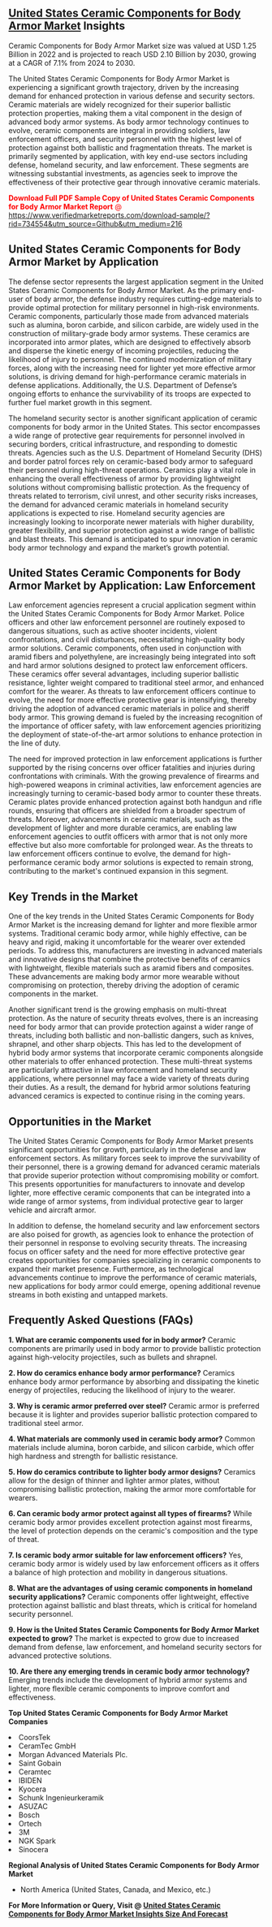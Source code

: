 <h2><a href="https://www.verifiedmarketreports.com/download-sample/?rid=734554&amp;utm_source=Github&amp;utm_medium=216" target="_blank">United States Ceramic Components for Body Armor Market</a> Insights</h2><p>Ceramic Components for Body Armor Market size was valued at USD 1.25 Billion in 2022 and is projected to reach USD 2.10 Billion by 2030, growing at a CAGR of 7.1% from 2024 to 2030.</p><p><p>The United States Ceramic Components for Body Armor Market is experiencing a significant growth trajectory, driven by the increasing demand for enhanced protection in various defense and security sectors. Ceramic materials are widely recognized for their superior ballistic protection properties, making them a vital component in the design of advanced body armor systems. As body armor technology continues to evolve, ceramic components are integral in providing soldiers, law enforcement officers, and security personnel with the highest level of protection against both ballistic and fragmentation threats. The market is primarily segmented by application, with key end-use sectors including defense, homeland security, and law enforcement. These segments are witnessing substantial investments, as agencies seek to improve the effectiveness of their protective gear through innovative ceramic materials.<p><span class=""><span style="color: #ff0000;"><strong>Download Full PDF Sample Copy of United States Ceramic Components for Body Armor Market Report</strong> @ </span><a href="https://www.verifiedmarketreports.com/download-sample/?rid=734554&amp;utm_source=Github&amp;utm_medium=216" target="_blank">https://www.verifiedmarketreports.com/download-sample/?rid=734554&amp;utm_source=Github&amp;utm_medium=216</a></span></p></p><h2>United States Ceramic Components for Body Armor Market by Application</h2><p>The defense sector represents the largest application segment in the United States Ceramic Components for Body Armor Market. As the primary end-user of body armor, the defense industry requires cutting-edge materials to provide optimal protection for military personnel in high-risk environments. Ceramic components, particularly those made from advanced materials such as alumina, boron carbide, and silicon carbide, are widely used in the construction of military-grade body armor systems. These ceramics are incorporated into armor plates, which are designed to effectively absorb and disperse the kinetic energy of incoming projectiles, reducing the likelihood of injury to personnel. The continued modernization of military forces, along with the increasing need for lighter yet more effective armor solutions, is driving demand for high-performance ceramic materials in defense applications. Additionally, the U.S. Department of Defense’s ongoing efforts to enhance the survivability of its troops are expected to further fuel market growth in this segment.<p>The homeland security sector is another significant application of ceramic components for body armor in the United States. This sector encompasses a wide range of protective gear requirements for personnel involved in securing borders, critical infrastructure, and responding to domestic threats. Agencies such as the U.S. Department of Homeland Security (DHS) and border patrol forces rely on ceramic-based body armor to safeguard their personnel during high-threat operations. Ceramics play a vital role in enhancing the overall effectiveness of armor by providing lightweight solutions without compromising ballistic protection. As the frequency of threats related to terrorism, civil unrest, and other security risks increases, the demand for advanced ceramic materials in homeland security applications is expected to rise. Homeland security agencies are increasingly looking to incorporate newer materials with higher durability, greater flexibility, and superior protection against a wide range of ballistic and blast threats. This demand is anticipated to spur innovation in ceramic body armor technology and expand the market’s growth potential.<h2>United States Ceramic Components for Body Armor Market by Application: Law Enforcement</h2><p>Law enforcement agencies represent a crucial application segment within the United States Ceramic Components for Body Armor Market. Police officers and other law enforcement personnel are routinely exposed to dangerous situations, such as active shooter incidents, violent confrontations, and civil disturbances, necessitating high-quality body armor solutions. Ceramic components, often used in conjunction with aramid fibers and polyethylene, are increasingly being integrated into soft and hard armor solutions designed to protect law enforcement officers. These ceramics offer several advantages, including superior ballistic resistance, lighter weight compared to traditional steel armor, and enhanced comfort for the wearer. As threats to law enforcement officers continue to evolve, the need for more effective protective gear is intensifying, thereby driving the adoption of advanced ceramic materials in police and sheriff body armor. This growing demand is fueled by the increasing recognition of the importance of officer safety, with law enforcement agencies prioritizing the deployment of state-of-the-art armor solutions to enhance protection in the line of duty.<p>The need for improved protection in law enforcement applications is further supported by the rising concerns over officer fatalities and injuries during confrontations with criminals. With the growing prevalence of firearms and high-powered weapons in criminal activities, law enforcement agencies are increasingly turning to ceramic-based body armor to counter these threats. Ceramic plates provide enhanced protection against both handgun and rifle rounds, ensuring that officers are shielded from a broader spectrum of threats. Moreover, advancements in ceramic materials, such as the development of lighter and more durable ceramics, are enabling law enforcement agencies to outfit officers with armor that is not only more effective but also more comfortable for prolonged wear. As the threats to law enforcement officers continue to evolve, the demand for high-performance ceramic body armor solutions is expected to remain strong, contributing to the market's continued expansion in this segment.<h2>Key Trends in the Market</h2><p>One of the key trends in the United States Ceramic Components for Body Armor Market is the increasing demand for lighter and more flexible armor systems. Traditional ceramic body armor, while highly effective, can be heavy and rigid, making it uncomfortable for the wearer over extended periods. To address this, manufacturers are investing in advanced materials and innovative designs that combine the protective benefits of ceramics with lightweight, flexible materials such as aramid fibers and composites. These advancements are making body armor more wearable without compromising on protection, thereby driving the adoption of ceramic components in the market.<p>Another significant trend is the growing emphasis on multi-threat protection. As the nature of security threats evolves, there is an increasing need for body armor that can provide protection against a wider range of threats, including both ballistic and non-ballistic dangers, such as knives, shrapnel, and other sharp objects. This has led to the development of hybrid body armor systems that incorporate ceramic components alongside other materials to offer enhanced protection. These multi-threat systems are particularly attractive in law enforcement and homeland security applications, where personnel may face a wide variety of threats during their duties. As a result, the demand for hybrid armor solutions featuring advanced ceramics is expected to continue rising in the coming years.<h2>Opportunities in the Market</h2><p>The United States Ceramic Components for Body Armor Market presents significant opportunities for growth, particularly in the defense and law enforcement sectors. As military forces seek to improve the survivability of their personnel, there is a growing demand for advanced ceramic materials that provide superior protection without compromising mobility or comfort. This presents opportunities for manufacturers to innovate and develop lighter, more effective ceramic components that can be integrated into a wide range of armor systems, from individual protective gear to larger vehicle and aircraft armor.<p>In addition to defense, the homeland security and law enforcement sectors are also poised for growth, as agencies look to enhance the protection of their personnel in response to evolving security threats. The increasing focus on officer safety and the need for more effective protective gear creates opportunities for companies specializing in ceramic components to expand their market presence. Furthermore, as technological advancements continue to improve the performance of ceramic materials, new applications for body armor could emerge, opening additional revenue streams in both existing and untapped markets.<h2>Frequently Asked Questions (FAQs)</h2><p><strong>1. What are ceramic components used for in body armor?</strong> Ceramic components are primarily used in body armor to provide ballistic protection against high-velocity projectiles, such as bullets and shrapnel.</p><p><strong>2. How do ceramics enhance body armor performance?</strong> Ceramics enhance body armor performance by absorbing and dissipating the kinetic energy of projectiles, reducing the likelihood of injury to the wearer.</p><p><strong>3. Why is ceramic armor preferred over steel?</strong> Ceramic armor is preferred because it is lighter and provides superior ballistic protection compared to traditional steel armor.</p><p><strong>4. What materials are commonly used in ceramic body armor?</strong> Common materials include alumina, boron carbide, and silicon carbide, which offer high hardness and strength for ballistic resistance.</p><p><strong>5. How do ceramics contribute to lighter body armor designs?</strong> Ceramics allow for the design of thinner and lighter armor plates, without compromising ballistic protection, making the armor more comfortable for wearers.</p><p><strong>6. Can ceramic body armor protect against all types of firearms?</strong> While ceramic body armor provides excellent protection against most firearms, the level of protection depends on the ceramic's composition and the type of threat.</p><p><strong>7. Is ceramic body armor suitable for law enforcement officers?</strong> Yes, ceramic body armor is widely used by law enforcement officers as it offers a balance of high protection and mobility in dangerous situations.</p><p><strong>8. What are the advantages of using ceramic components in homeland security applications?</strong> Ceramic components offer lightweight, effective protection against ballistic and blast threats, which is critical for homeland security personnel.</p><p><strong>9. How is the United States Ceramic Components for Body Armor Market expected to grow?</strong> The market is expected to grow due to increased demand from defense, law enforcement, and homeland security sectors for advanced protective solutions.</p><p><strong>10. Are there any emerging trends in ceramic body armor technology?</strong> Emerging trends include the development of hybrid armor systems and lighter, more flexible ceramic components to improve comfort and effectiveness.</p></p><p><strong>Top United States Ceramic Components for Body Armor Market Companies</strong></p><div data-test-id=""><p><li>CoorsTek</li><li> CeramTec GmbH</li><li> Morgan Advanced Materials Plc.</li><li> Saint Gobain</li><li> Ceramtec</li><li> IBIDEN</li><li> Kyocera</li><li> Schunk Ingenieurkeramik</li><li> ASUZAC</li><li> Bosch</li><li> Ortech</li><li> 3M</li><li> NGK Spark</li><li> Sinocera</li></p><div><strong>Regional Analysis of&nbsp;United States Ceramic Components for Body Armor Market</strong></div><ul><li dir="ltr"><p dir="ltr">North America&nbsp;(United States, Canada, and Mexico, etc.)</p></li></ul><p><strong>For More Information or Query, Visit @&nbsp;</strong><strong><a href="https://www.verifiedmarketreports.com/product/ceramic-components-for-body-armor-market/?utm_source=Github&amp;utm_medium=216" target="_blank">United States Ceramic Components for Body Armor Market Insights Size And Forecast</a></strong></p></div>
